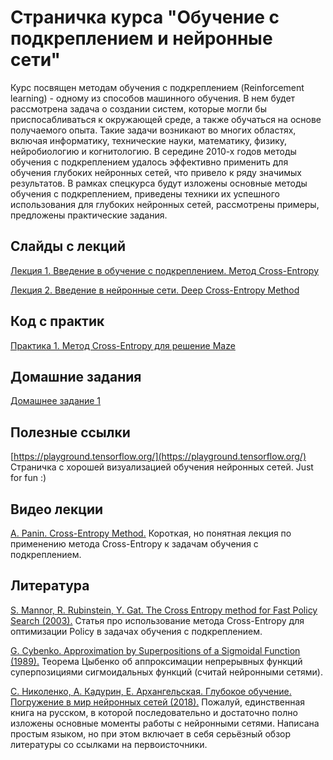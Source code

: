 # Страничка курса "Обучение с подкреплением и нейронные сети"

Курс посвящен методам обучения с подкреплением (Reinforcement learning) - одному из способов машинного обучения. В нем будет рассмотрена задача о создании систем, которые могли бы приспосабливаться к окружающей среде, а также обучаться на основе получаемого опыта. Такие задачи возникают во многих областях, включая информатику, технические науки, математику, физику, нейробиологию и когнитологию. В середине 2010-х годов методы обучения с подкреплением удалось эффективно применить для обучения глубоких нейронных сетей, что привело к ряду значимых результатов. В рамках спецкурса будут изложены основные методы обучения с подкреплением, приведены техники их успешного использования для глубоких нейронных сетей, рассмотрены примеры, предложены практические задания.

## Слайды с лекций

[Лекция 1. Введение в обучение с подкреплением. Метод Cross-Entropy](https://github.com/imm-rl-lab/UrFU_course/blob/master/Slides/Lecture_1.pdf)

[Лекция 2. Введение в нейронные сети. Deep Cross-Entropy Method](https://github.com/imm-rl-lab/UrFU_course/blob/master/Slides/Lecture_2.pdf)

## Код с практик

[Практика 1. Метод Cross-Entropy для решение Maze](https://github.com/imm-rl-lab/UrFU_course/blob/master/Coding/Practice_1.py)

## Домашние задания
[Домашнее задание 1](https://github.com/imm-rl-lab/UrFU_course/blob/master/Homework/Homework_1.pdf)

## Полезные ссылки

[https://playground.tensorflow.org/](https://playground.tensorflow.org/) Страничка с хорошей визуализацией обучения нейронных сетей. Just for fun :)

## Видео лекции

[A. Panin. Cross-Entropy Method.](https://ru.coursera.org/lecture/practical-rl/crossentropy-method-TAT8g) Короткая, но понятная лекция по применению метода Cross-Entropy к задачам обучения с подкреплением.

## Литература

[S. Mannor, R. Rubinstein, Y. Gat. The Cross Entropy method for Fast Policy Search (2003).](https://www.aaai.org/Papers/ICML/2003/ICML03-068.pdf) Статья про использование метода Cross-Entropy для оптимизации Policy в задачах обучения с подкреплением.

[G. Cybenko. Approximation by Superpositions of a Sigmoidal Function (1989).](https://pdfs.semanticscholar.org/05ce/b32839c26c8d2cb38d5529cf7720a68c3fab.pdf) Теорема Цыбенко об аппроксимации непрерывных функций суперпозициями сигмоидальных функций (считай нейронными сетями).


[C. Николенко, А. Кадурин, Е. Архангельская. Глубокое обучение. Погружение в мир нейронных сетей (2018).](https://cloud.mail.ru/public/AaZw/UM3d856gy) Пожалуй, единственная книга на русском, в которой последовательно и достаточно полно изложены основные моменты работы с нейронными сетями. Написана простым языком, но при этом включает в себя серьёзный обзор литературы со ссылками на первоисточники. 
